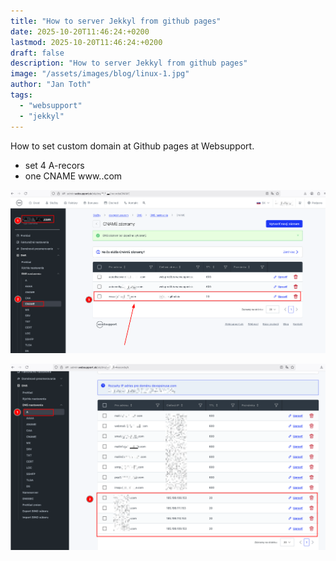 ```yaml
---
title: "How to server Jekkyl from github pages"
date: 2025-10-20T11:46:24:+0200
lastmod: 2025-10-20T11:46:24:+0200
draft: false
description: "How to server Jekkyl from github pages"
image: "/assets/images/blog/linux-1.jpg"
author: "Jan Toth"
tags:
  - "websupport"
  - "jekkyl"
---
```


How to set custom domain at Github pages at Websupport.

- set 4 A-recors
- one CNAME www.<domain>.com

![Image](images/blog/ws-1.png)

![Image](images/blog/ws-2.png)
